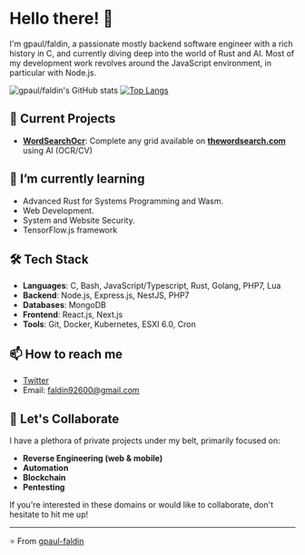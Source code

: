 # Hello there! 👋

I'm gpaul/faldin, a passionate mostly backend software engineer with a rich history in C, and currently diving deep into the world of Rust and AI. Most of my development work revolves around the JavaScript environment, in particular with Node.js.

![gpaul/faldin's GitHub stats](https://github-readme-stats-gpaul-faldin.vercel.app/api?username=gpaul-faldin&show_icons=true&theme=radical&include_all_commits=true)
[![Top Langs](https://github-readme-stats-gpaul-faldin.vercel.app/api/top-langs/?username=gpaul-faldin&layout=compact)](https://github.com/anuraghazra/github-readme-stats)

## 🔭 Current Projects

- **[WordSearchOcr](https://github.com/gpaul-faldin/WordSearchOcr)**: Complete any grid available on **[thewordsearch.com](https://thewordsearch.com)** using AI (OCR/CV)

## 🌱 I’m currently learning

- Advanced Rust for Systems Programming and Wasm.
- Web Development.
- System and Website Security.
- TensorFlow.js framework

## 🛠️ Tech Stack

- **Languages**: C, Bash, JavaScript/Typescript, Rust, Golang, PHP7, Lua
- **Backend**: Node.js, Express.js, NestJS, PHP7 
- **Databases**: MongoDB
- **Frontend**: React.js, Next.js
- **Tools**: Git, Docker, Kubernetes, ESXI 6.0, Cron

## 📫 How to reach me

- [Twitter](https://twitter.com/GpaulFaldin)
- Email: faldin92600@gmail.com

## 🤝 Let's Collaborate

I have a plethora of private projects under my belt, primarily focused on:
- **Reverse Engineering (web & mobile)**
- **Automation**
- **Blockchain**
- **Pentesting**

If you're interested in these domains or would like to collaborate, don't hesitate to hit me up!

---

⭐️ From [gpaul-faldin](https://github.com/gpaul-faldin)
